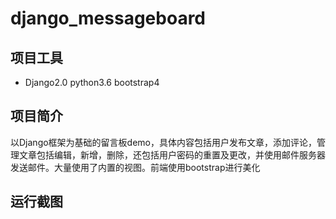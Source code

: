 # django_messageboard
## 项目工具
* Django2.0 python3.6 bootstrap4
## 项目简介
以Django框架为基础的留言板demo，具体内容包括用户发布文章，添加评论，管理文章包括编辑，新增，删除，还包括用户密码的重置及更改，并使用邮件服务器发送邮件。大量使用了内置的视图。前端使用bootstrap进行美化

## 运行截图


